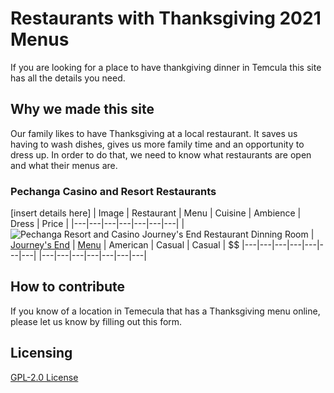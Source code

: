 # Restaurants with Thanksgiving 2021 Menus

If you are looking for a place to have thankgiving dinner in Temcula this site has all the details you need.

## Why we made this site

Our family likes to have Thanksgiving at a local restaurant.  It saves us having to wash dishes, gives us more family time and an opportunity to dress up.  In order to do that, we need to know what restaurants are open and what their menus are.

### Pechanga Casino and Resort Restaurants
[insert details here]
| Image | Restaurant  | Menu  | Cuisine  | Ambience  | Dress | Price |
|---|---|---|---|---|---|---|
| ![Pechanga Resort and Casino Journey's End Restaurant Dinning Room](https://user-images.githubusercontent.com/37763229/140663327-03d406f5-2158-44d4-98ca-c5190297702d.jpg)  | [Journey's End](https://www.pechanga.com/eat/journeys-end)  | [Menu](https://www.pechanga.com/uploads/assets/menus/holidays/Thanksgiving-%202021-Journeys-End.pdf) | American | Casual  | Casual | $$
|---|---|---|---|---|---|---|
|---|---|---|---|---|---|---|



## How to contribute

If you know of a location in Temecula that has a Thanksgiving menu online, please let us know by filling out this form.


## Licensing

[GPL-2.0 License](https://github.com/ExperimentsInHonesty/tecmecula-thanksgiving-2021/blob/main/LICENSE)
